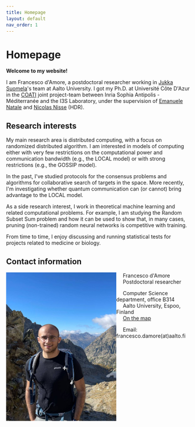 ```yaml
---
title: Homepage
layout: default
nav_order: 1
---
```

# Homepage

**Welcome to my website!**

I am Francesco d'Amore, a postdoctoral researcher working in [Jukka Suomela](https://jukkasuomela.fi/)'s team at Aalto University. I got my Ph.D. at Université Côte D'Azur in the [COATI](https://team.inria.fr/coati/) joint project-team between Inria Sophia Antipolis - Méditerranée and the I3S Laboratory, under the supervision of [Emanuele Natale](https://natema.github.io/ema-webpage/) and [Nicolas Nisse](http://www-sop.inria.fr/members/Nicolas.Nisse/) (HDR). 

## Research interests

My main research area is distributed computing, with a focus on randomized distributed algorithm. I am interested in models of computing either with very few restrictions on the computational power and communication bandwidth (e.g., the LOCAL model) or with strong restrictions (e.g., the GOSSIP model).

In the past, I've studied protocols for the consensus problems and algorithms for collaborative search of targets in the space. More recently, I'm investigating whether quantum communication can (or cannot) bring advantage to the LOCAL model.

As a side research interest, I work in theoretical machine learning and related computational problems. For example, I am studying the Random Subset Sum problem and how it can be used to show that, in many cases, pruning (non-trained) random neural networks is competitive with training.

From time to time, I enjoy discussing and running statistical tests for projects related to medicine or biology.

## Contact information

<img align="left" src="./mercantour.jpg" alt="Parc national du Mercantour" style="width:300px;"/>

&emsp; Francesco d'Amore  
&emsp; Postdoctoral researcher

&emsp; Computer Science department, office B314   
&emsp; Aalto University, Espoo, Finland  
&emsp; [On the map](https://goo.gl/maps/w7Hzb2kq1hcMzrKh9)

&emsp; Email: francesco.damore(at)aalto.fi

<br clear="left"/>